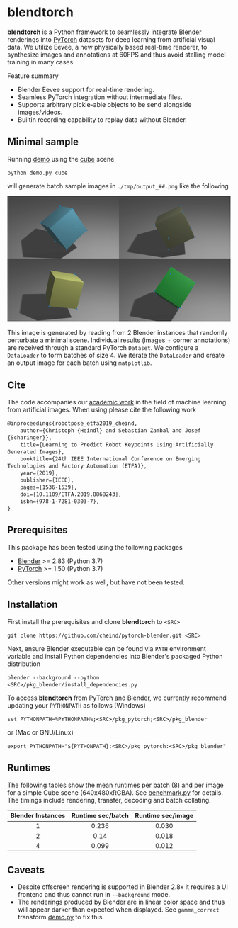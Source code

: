 # blendtorch

**blendtorch** is a Python framework to seamlessly integrate [Blender](http://blender.orf) renderings into [PyTorch](http://pytorch.org) datasets for deep learning from artificial visual data. We utilize Eevee, a new physically based real-time renderer, to synthesize images and annotations at 60FPS and thus avoid stalling model training in many cases.

Feature summary
- Blender Eevee support for real-time rendering.
- Seamless PyTorch integration without intermediate files.
- Supports arbitrary pickle-able objects to be send alongside images/videos.
- Builtin recording capability to replay data without Blender.

## Minimal sample
Running [demo](./demo.py) using the [cube](./scenes/) scene
```
python demo.py cube
```
will generate batch sample images in `./tmp/output_##.png` like the following

![](etc/result.png)

This image is generated by reading from 2 Blender instances that randomly perturbate a minimal scene. Individual results (images + corner annotations) are received through a standard PyTorch `Dataset`. We configure a `DataLoader` to form batches of size 4. We iterate the `DataLoader` and create an output image for each batch using `matplotlib`.


## Cite
The code accompanies our [academic work](https://arxiv.org/abs/1907.01879) in the field of machine learning from artificial images. When using please cite the following work
```
@inproceedings{robotpose_etfa2019_cheind,
    author={Christoph {Heindl} and Sebastian Zambal and Josef {Scharinger}},
    title={Learning to Predict Robot Keypoints Using Artificially Generated Images},
    booktitle={24th IEEE International Conference on Emerging Technologies and Factory Automation (ETFA)},    
    year={2019},
    publisher={IEEE},   
    pages={1536-1539},
    doi={10.1109/ETFA.2019.8868243},
    isbn={978-1-7281-0303-7},
}
```

## Prerequisites
This package has been tested using the following packages
 - [Blender](https://www.blender.org/) >= 2.83 (Python 3.7)
 - [PyTorch](http://pytorch.org) >= 1.50 (Python 3.7)

Other versions might work as well, but have not been tested.

## Installation
First install the prerequisites and clone **blendtorch** to `<SRC>`
```
git clone https://github.com/cheind/pytorch-blender.git <SRC>
```
Next, ensure Blender executable can be found via `PATH` environment variable and install Python dependencies into Blender's packaged Python distribution
```
blender --background --python <SRC>/pkg_blender/install_dependencies.py
```
To access **blendtorch** from PyTorch and Blender, we currently recommend updating your `PYTHONPATH` as follows (Windows)
```
set PYTHONPATH=%PYTHONPATH%;<SRC>/pkg_pytorch;<SRC>/pkg_blender
```
or (Mac or GNU/Linux) 
```
export PYTHONPATH="${PYTHONPATH}:<SRC>/pkg_pytorch:<SRC>/pkg_blender"
```

## Runtimes
The following tables show the mean runtimes per batch (8) and per image for a simple Cube scene (640x480xRGBA). See [benchmark.py](./benchmark.py) for details. The timings include rendering, transfer, decoding and batch collating.

| Blender Instances  | Runtime sec/batch | Runtime sec/image
|:-:|:-:|:-:|
| 1  | 0.236 | 0.030|
| 2  | 0.14 | 0.018|
| 4  | 0.099 | 0.012|

## Caveats
- Despite offscreen rendering is supported in Blender 2.8x it requires a UI frontend and thus cannot run in `--background` mode.
- The renderings produced by Blender are in linear color space and thus will appear darker than expected when displayed. See `gamma_correct` transform [demo.py](./demo.py) to fix this.
